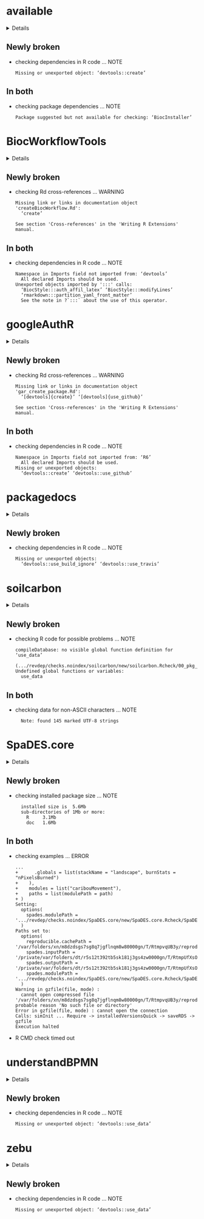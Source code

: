 # available

<details>

* Version: 1.0.2
* Source code: https://github.com/cran/available
* URL: https://github.com/ropenscilabs/available
* BugReports: https://github.com/ropenscilabs/available/issues
* Date/Publication: 2018-11-08 15:40:18 UTC
* Number of recursive dependencies: 73

Run `revdep_details(,"available")` for more info

</details>

## Newly broken

*   checking dependencies in R code ... NOTE
    ```
    Missing or unexported object: ‘devtools::create’
    ```

## In both

*   checking package dependencies ... NOTE
    ```
    Package suggested but not available for checking: ‘BiocInstaller’
    ```

# BiocWorkflowTools

<details>

* Version: 1.10.0
* Source code: https://github.com/cran/BiocWorkflowTools
* Date/Publication: 2019-05-02
* Number of recursive dependencies: 57

Run `revdep_details(,"BiocWorkflowTools")` for more info

</details>

## Newly broken

*   checking Rd cross-references ... WARNING
    ```
    Missing link or links in documentation object 'createBiocWorkflow.Rd':
      ‘create’
    
    See section 'Cross-references' in the 'Writing R Extensions' manual.
    ```

## In both

*   checking dependencies in R code ... NOTE
    ```
    Namespace in Imports field not imported from: ‘devtools’
      All declared Imports should be used.
    Unexported objects imported by ':::' calls:
      ‘BiocStyle:::auth_affil_latex’ ‘BiocStyle:::modifyLines’
      ‘rmarkdown:::partition_yaml_front_matter’
      See the note in ?`:::` about the use of this operator.
    ```

# googleAuthR

<details>

* Version: 0.8.0
* Source code: https://github.com/cran/googleAuthR
* URL: http://code.markedmondson.me/googleAuthR/
* BugReports: https://github.com/MarkEdmondson1234/googleAuthR/issues
* Date/Publication: 2019-06-30 15:00:03 UTC
* Number of recursive dependencies: 88

Run `revdep_details(,"googleAuthR")` for more info

</details>

## Newly broken

*   checking Rd cross-references ... WARNING
    ```
    Missing link or links in documentation object 'gar_create_package.Rd':
      ‘[devtools]{create}’ ‘[devtools]{use_github}’
    
    See section 'Cross-references' in the 'Writing R Extensions' manual.
    ```

## In both

*   checking dependencies in R code ... NOTE
    ```
    Namespace in Imports field not imported from: ‘R6’
      All declared Imports should be used.
    Missing or unexported objects:
      ‘devtools::create’ ‘devtools::use_github’
    ```

# packagedocs

<details>

* Version: 0.4.0
* Source code: https://github.com/cran/packagedocs
* URL: http://hafen.github.io/packagedocs, https://github.com/hafen/packagedocs
* BugReports: https://github.com/hafen/packagedocs/issues
* Date/Publication: 2016-11-04 00:41:33
* Number of recursive dependencies: 59

Run `revdep_details(,"packagedocs")` for more info

</details>

## Newly broken

*   checking dependencies in R code ... NOTE
    ```
    Missing or unexported objects:
      ‘devtools::use_build_ignore’ ‘devtools::use_travis’
    ```

# soilcarbon

<details>

* Version: 1.2.0
* Source code: https://github.com/cran/soilcarbon
* URL: https://powellcenter-soilcarbon.github.io/soilcarbon/
* BugReports: https://github.com/powellcenter-soilcarbon/soilcarbon/issues
* Date/Publication: 2017-08-04 03:17:31 UTC
* Number of recursive dependencies: 86

Run `revdep_details(,"soilcarbon")` for more info

</details>

## Newly broken

*   checking R code for possible problems ... NOTE
    ```
    compileDatabase: no visible global function definition for ‘use_data’
      (.../revdep/checks.noindex/soilcarbon/new/soilcarbon.Rcheck/00_pkg_src/soilcarbon/R/compileDatabase.R:30)
    Undefined global functions or variables:
      use_data
    ```

## In both

*   checking data for non-ASCII characters ... NOTE
    ```
      Note: found 145 marked UTF-8 strings
    ```

# SpaDES.core

<details>

* Version: 0.2.5
* Source code: https://github.com/cran/SpaDES.core
* URL: http://spades-core.predictiveecology.org/, https://github.com/PredictiveEcology/SpaDES.core
* BugReports: https://github.com/PredictiveEcology/SpaDES.core/issues
* Date/Publication: 2019-03-19 05:43:37 UTC
* Number of recursive dependencies: 151

Run `revdep_details(,"SpaDES.core")` for more info

</details>

## Newly broken

*   checking installed package size ... NOTE
    ```
      installed size is  5.6Mb
      sub-directories of 1Mb or more:
        R     3.1Mb
        doc   1.6Mb
    ```

## In both

*   checking examples ... ERROR
    ```
    ...
    +      .globals = list(stackName = "landscape", burnStats = "nPixelsBurned")
    +    ),
    +    modules = list("caribouMovement"),
    +    paths = list(modulePath = path)
    + )
    Setting:
      options(
        spades.modulePath = '.../revdep/checks.noindex/SpaDES.core/new/SpaDES.core.Rcheck/SpaDES.core/sampleModules'
      )
    Paths set to:
      options(
        reproducible.cachePath = '/var/folders/xn/m8dzdsgs7sg8q7jgflnqm8w80000gn/T/RtmpvqUB3y/reproducible/cache'
        spades.inputPath = '/private/var/folders/dt/r5s12t392tb5sk181j3gs4zw0000gn/T/RtmpUfXsOm/SpaDES/inputs'
        spades.outputPath = '/private/var/folders/dt/r5s12t392tb5sk181j3gs4zw0000gn/T/RtmpUfXsOm/SpaDES/outputs'
        spades.modulePath = '.../revdep/checks.noindex/SpaDES.core/new/SpaDES.core.Rcheck/SpaDES.core/sampleModules'
      )
    Warning in gzfile(file, mode) :
      cannot open compressed file '/var/folders/xn/m8dzdsgs7sg8q7jgflnqm8w80000gn/T/RtmpvqUB3y/reproducible/cache/.Require/_Users_jhester_Dropbox_projects_devtools_revdep_checks.noindex_SpaDES.core_new_SpaDES.core.Rcheck.snapshot.RDS', probable reason 'No such file or directory'
    Error in gzfile(file, mode) : cannot open the connection
    Calls: simInit ... Require -> installedVersionsQuick -> saveRDS -> gzfile
    Execution halted
    ```

*   R CMD check timed out
    

# understandBPMN

<details>

* Version: 1.1.0
* Source code: https://github.com/cran/understandBPMN
* Date/Publication: 2018-06-08 15:15:35 UTC
* Number of recursive dependencies: 72

Run `revdep_details(,"understandBPMN")` for more info

</details>

## Newly broken

*   checking dependencies in R code ... NOTE
    ```
    Missing or unexported object: ‘devtools::use_data’
    ```

# zebu

<details>

* Version: 0.1.2
* Source code: https://github.com/cran/zebu
* URL: http://github.com/oliviermfmartin/zebu
* BugReports: https://github.com/oliviermfmartin/zebu/issues
* Date/Publication: 2017-10-24 14:05:08 UTC
* Number of recursive dependencies: 80

Run `revdep_details(,"zebu")` for more info

</details>

## Newly broken

*   checking dependencies in R code ... NOTE
    ```
    Missing or unexported object: ‘devtools::use_data’
    ```

